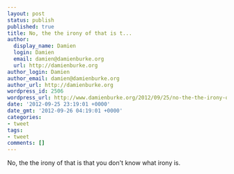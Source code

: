 ```yaml
---
layout: post
status: publish
published: true
title: No, the the irony of that is t...
author:
  display_name: Damien
  login: Damien
  email: damien@damienburke.org
  url: http://damienburke.org
author_login: Damien
author_email: damien@damienburke.org
author_url: http://damienburke.org
wordpress_id: 2506
wordpress_url: http://www.damienburke.org/2012/09/25/no-the-the-irony-of-that-is-t/
date: '2012-09-25 23:19:01 +0000'
date_gmt: '2012-09-26 04:19:01 +0000'
categories:
- tweet
tags:
- tweet
comments: []
---
```

<p>No, the the irony of that is that you don't know what irony is.</p>
